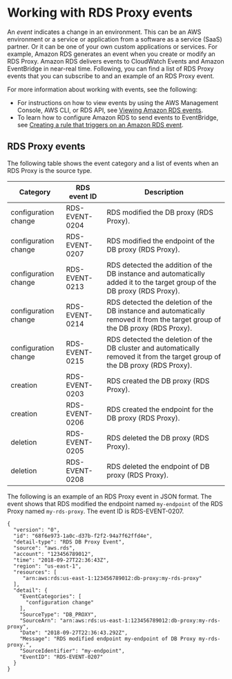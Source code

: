 # Working with RDS Proxy events<a name="rds-proxy.events"></a>

An *event* indicates a change in an environment\. This can be an AWS environment or a service or application from a software as a service \(SaaS\) partner\. Or it can be one of your own custom applications or services\. For example, Amazon RDS generates an event when you create or modify an RDS Proxy\. Amazon RDS delivers events to CloudWatch Events and Amazon EventBridge in near\-real time\. Following, you can find a list of RDS Proxy events that you can subscribe to and an example of an RDS Proxy event\. 

For more information about working with events, see the following:
+ For instructions on how to view events by using the AWS Management Console, AWS CLI, or RDS API, see [Viewing Amazon RDS events](USER_ListEvents.md)\.
+ To learn how to configure Amazon RDS to send events to EventBridge, see [Creating a rule that triggers on an Amazon RDS event](rds-cloud-watch-events.md)\.

## RDS Proxy events<a name="rds-proxy.events.list"></a>

The following table shows the event category and a list of events when an RDS Proxy is the source type\.


|  Category  | RDS event ID |  Description  | 
| --- | --- | --- | 
| configuration change | RDS\-EVENT\-0204 |  RDS modified the DB proxy \(RDS Proxy\)\.  | 
|  configuration change  | RDS\-EVENT\-0207 |  RDS modified the endpoint of the DB proxy \(RDS Proxy\)\.    | 
|  configuration change  | RDS\-EVENT\-0213 | RDS detected the addition of the DB instance and automatically added it to the target group of the DB proxy \(RDS Proxy\)\.  | 
|  configuration change  | RDS\-EVENT\-0214 |  RDS detected the deletion of the DB instance and automatically removed it from the target group of the DB proxy \(RDS Proxy\)\.  | 
|  configuration change  | RDS\-EVENT\-0215 |  RDS detected the deletion of the DB cluster and automatically removed it from the target group of the DB proxy \(RDS Proxy\)\.  | 
|  creation  | RDS\-EVENT\-0203 |  RDS created the DB proxy \(RDS Proxy\)\.  | 
|  creation  | RDS\-EVENT\-0206 |  RDS created the endpoint for the DB proxy \(RDS Proxy\)\.  | 
| deletion | RDS\-EVENT\-0205 |  RDS deleted the DB proxy \(RDS Proxy\)\.  | 
|  deletion  | RDS\-EVENT\-0208 |  RDS deleted the endpoint of DB proxy \(RDS Proxy\)\.  | 

The following is an example of an RDS Proxy event in JSON format\. The event shows that RDS modified the endpoint named `my-endpoint` of the RDS Proxy named `my-rds-proxy`\. The event ID is RDS\-EVENT\-0207\.

```
{
  "version": "0",
  "id": "68f6e973-1a0c-d37b-f2f2-94a7f62ffd4e",
  "detail-type": "RDS DB Proxy Event",
  "source": "aws.rds",
  "account": "123456789012",
  "time": "2018-09-27T22:36:43Z",
  "region": "us-east-1",
  "resources": [
     "arn:aws:rds:us-east-1:123456789012:db-proxy:my-rds-proxy"
  ],
  "detail": {
    "EventCategories": [
      "configuration change"
    ],
    "SourceType": "DB_PROXY",
    "SourceArn": "arn:aws:rds:us-east-1:123456789012:db-proxy:my-rds-proxy",
    "Date": "2018-09-27T22:36:43.292Z",
    "Message": "RDS modified endpoint my-endpoint of DB Proxy my-rds-proxy.",
    "SourceIdentifier": "my-endpoint",
    "EventID": "RDS-EVENT-0207"
  }
}
```